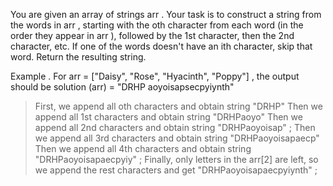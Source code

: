 You are given an array of strings arr . Your task is to construct a string from the words in arr ,
starting with the oth character from each word (in the order they appear in arr ),
followed by the 1st character, then the 2nd character, etc. If one of the words doesn't have an ith character,
skip that word. Return the resulting string.

Example . For arr = ["Daisy", "Rose", "Hyacinth", "Poppy"] ,
the output should be solution (arr) = "DRHP aoyoisapsecpyiynth"
> First, we append all oth characters and obtain string "DRHP"
> Then we append all 1st characters and obtain string "DRHPaoyo"
> Then we append all 2nd characters and obtain string "DRHPaoyoisap" ;
> Then we append all 3rd characters and obtain string "DRHPaoyoisapaecp"
> Then we append all 4th characters and obtain string "DRHPaoyoisapaecpyiy" ;
> Finally, only letters in the arr[2] are left, so we append the rest characters and get "DRHPaoyoisapaecpyiynth" ; 